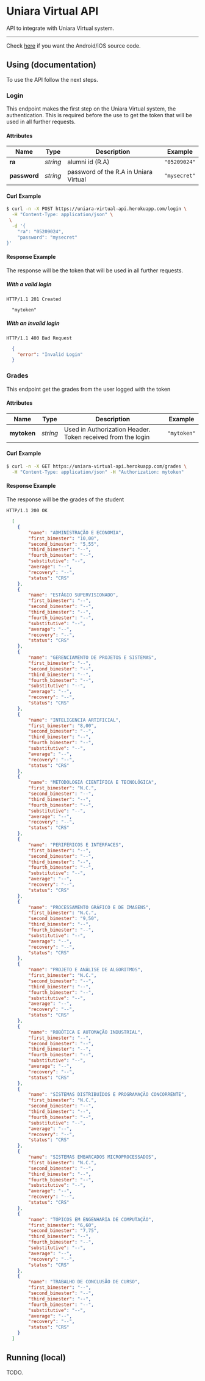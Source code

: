# Uniara Virtual API
API to integrate with Uniara Virtual system.

------
Check [here](https://github.com/thiago-sydow/uniaravirtual-app) if you want the Android/iOS source code.

## Using (documentation)
To use the API follow the next steps.

### Login
This endpoint makes the first step on the Uniara Virtual system, the authentication. This is required before the use to get the token that will be used in all further requests.

#### Attributes

| Name | Type | Description | Example |
| ------- | ------- | ------- | ------- |
| **ra** | *string* | alumni id (R.A) | `"05209024"` |
| **password** | *string* | password of the R.A in Uniara Virtual| `"mysecret"` |

#### Curl Example

```bash
$ curl -n -X POST https://uniara-virtual-api.herokuapp.com/login \
  -H "Content-Type: application/json" \
 \
  -d '{
    "ra": "05209024",
    "password": "mysecret"
}'
```

#### Response Example
The response will be the token that will be used in all further requests.
##### With a valid login

```
HTTP/1.1 201 Created
```

```
  "mytoken"
```

##### With an invalid login

```
HTTP/1.1 400 Bad Request
```

```json
  {
    "error": "Invalid Login"
  }
```

### Grades
This endpoint get the grades from the user logged with the token

#### Attributes

| Name | Type | Description | Example |
| ------- | ------- | ------- | ------- |
| **mytoken** | *string* | Used in Authorization Header. Token received from the login | `"mytoken"` |
#### Curl Example

```bash
$ curl -n -X GET https://uniara-virtual-api.herokuapp.com/grades \
  -H "Content-Type: application/json" -H "Authorization: mytoken"
```

#### Response Example
The response will be the grades of the student

```
HTTP/1.1 200 OK
```

```json
  [
    {
        "name": "ADMINISTRAÇÃO E ECONOMIA",
        "first_bimester": "10,00",
        "second_bimester": "5,55",
        "third_bimester": "--",
        "fourth_bimester": "--",
        "substitutive": "--",
        "average": "--",
        "recovery": "--",
        "status": "CRS"
    },
    {
        "name": "ESTÁGIO SUPERVISIONADO",
        "first_bimester": "--",
        "second_bimester": "--",
        "third_bimester": "--",
        "fourth_bimester": "--",
        "substitutive": "--",
        "average": "--",
        "recovery": "--",
        "status": "CRS"
    },
    {
        "name": "GERENCIAMENTO DE PROJETOS E SISTEMAS",
        "first_bimester": "--",
        "second_bimester": "--",
        "third_bimester": "--",
        "fourth_bimester": "--",
        "substitutive": "--",
        "average": "--",
        "recovery": "--",
        "status": "CRS"
    },
    {
        "name": "INTELIGENCIA ARTIFICIAL",
        "first_bimester": "8,00",
        "second_bimester": "--",
        "third_bimester": "--",
        "fourth_bimester": "--",
        "substitutive": "--",
        "average": "--",
        "recovery": "--",
        "status": "CRS"
    },
    {
        "name": "METODOLOGIA CIENTÍFICA E TECNOLÓGICA",
        "first_bimester": "N.C.",
        "second_bimester": "--",
        "third_bimester": "--",
        "fourth_bimester": "--",
        "substitutive": "--",
        "average": "--",
        "recovery": "--",
        "status": "CRS"
    },
    {
        "name": "PERIFÉRICOS E INTERFACES",
        "first_bimester": "--",
        "second_bimester": "--",
        "third_bimester": "--",
        "fourth_bimester": "--",
        "substitutive": "--",
        "average": "--",
        "recovery": "--",
        "status": "CRS"
    },
    {
        "name": "PROCESSAMENTO GRÁFICO E DE IMAGENS",
        "first_bimester": "N.C.",
        "second_bimester": "9,50",
        "third_bimester": "--",
        "fourth_bimester": "--",
        "substitutive": "--",
        "average": "--",
        "recovery": "--",
        "status": "CRS"
    },
    {
        "name": "PROJETO E ANÁLISE DE ALGORITMOS",
        "first_bimester": "N.C.",
        "second_bimester": "--",
        "third_bimester": "--",
        "fourth_bimester": "--",
        "substitutive": "--",
        "average": "--",
        "recovery": "--",
        "status": "CRS"
    },
    {
        "name": "ROBÓTICA E AUTOMAÇÃO INDUSTRIAL",
        "first_bimester": "--",
        "second_bimester": "--",
        "third_bimester": "--",
        "fourth_bimester": "--",
        "substitutive": "--",
        "average": "--",
        "recovery": "--",
        "status": "CRS"
    },
    {
        "name": "SISTEMAS DISTRIBUÍDOS E PROGRAMAÇÃO CONCORRENTE",
        "first_bimester": "N.C.",
        "second_bimester": "--",
        "third_bimester": "--",
        "fourth_bimester": "--",
        "substitutive": "--",
        "average": "--",
        "recovery": "--",
        "status": "CRS"
    },
    {
        "name": "SISTEMAS EMBARCADOS MICROPROCESSADOS",
        "first_bimester": "N.C.",
        "second_bimester": "--",
        "third_bimester": "--",
        "fourth_bimester": "--",
        "substitutive": "--",
        "average": "--",
        "recovery": "--",
        "status": "CRS"
    },
    {
        "name": "TÓPICOS EM ENGENHARIA DE COMPUTAÇÃO",
        "first_bimester": "6,60",
        "second_bimester": "7,75",
        "third_bimester": "--",
        "fourth_bimester": "--",
        "substitutive": "--",
        "average": "--",
        "recovery": "--",
        "status": "CRS"
    },
    {
        "name": "TRABALHO DE CONCLUSÃO DE CURSO",
        "first_bimester": "--",
        "second_bimester": "--",
        "third_bimester": "--",
        "fourth_bimester": "--",
        "substitutive": "--",
        "average": "--",
        "recovery": "--",
        "status": "CRS"
    }
  ] 
```

## Running (local)
TODO.
